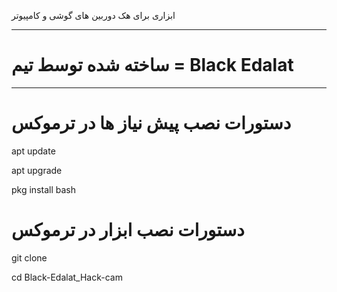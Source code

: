 ابزاری برای هک دوربین های گوشی و کامپیوتر 

----------------------------------

# ساخته شده توسط تیم = ‌Black Edalat
-------------------------------------------------------------
# دستورات نصب پیش نیاز ها در ترموکس
apt update

apt upgrade

pkg install bash

# دستورات نصب ابزار در ترموکس

git clone

cd Black-Edalat_Hack-cam
